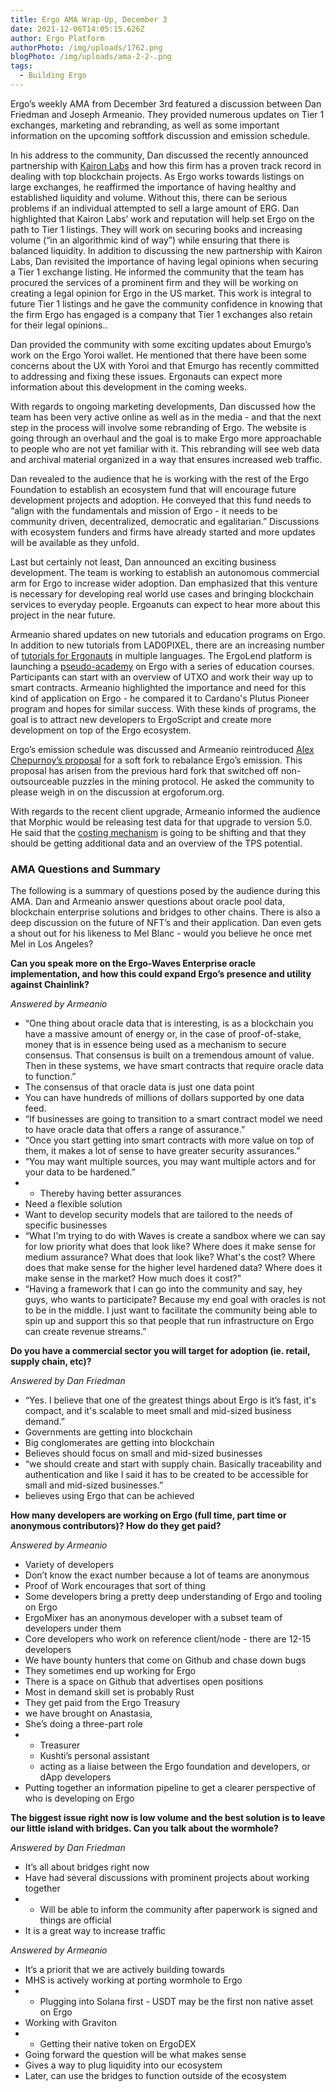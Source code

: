 ```yaml
---
title: Ergo AMA Wrap-Up, December 3
date: 2021-12-06T14:05:15.626Z
author: Ergo Platform
authorPhoto: /img/uploads/1762.png
blogPhoto: /img/uploads/ama-2-2-.png
tags:
  - Building Ergo
---
```

<!--StartFragment-->

Ergo’s weekly AMA from December 3rd featured a discussion between Dan Friedman and Joseph Armeanio. They provided numerous updates on Tier 1 exchanges, marketing and rebranding, as well as some important information on the upcoming softfork discussion and emission schedule. 

In his address to the community, Dan discussed the recently announced partnership with [Kairon Labs](https://kaironlabs.com/) and how this firm has a proven track record in dealing with top blockchain projects. As Ergo works towards listings on large exchanges, he reaffirmed the importance of having healthy and established liquidity and volume. Without this, there can be serious problems if an individual attempted to sell a large amount of ERG. Dan highlighted that Kairon Labs’ work and reputation will help set Ergo on the path to Tier 1 listings. They will work on securing books and increasing volume (“in an algorithmic kind of way”) while ensuring that there is balanced liquidity. In addition to discussing the new partnership with Kairon Labs, Dan revisited the importance of having legal opinions when securing a Tier 1 exchange listing. He informed the community that the team has procured the services of a prominent firm and they will be working on creating a legal opinion for Ergo in the US market. This work is integral to future Tier 1 listings and he gave the community confidence in knowing that the firm Ergo has engaged is a company that Tier 1 exchanges also retain for their legal opinions..

Dan provided the community with some exciting updates about Emurgo’s work on the Ergo Yoroi wallet. He mentioned that there have been some concerns about the UX with Yoroi and that Emurgo has recently committed to addressing and fixing these issues. Ergonauts can expect more information about this development in the coming weeks.

With regards to ongoing marketing developments, Dan discussed how the team has been very active online as well as in the media - and that the next step in the process will involve some rebranding of Ergo. The website is going through an overhaul and the goal is to make Ergo more approachable to people who are not yet familiar with it. This rebranding will see web data and archival material organized in a way that ensures increased web traffic. 

Dan revealed to the audience that he is working with the rest of the Ergo Foundation to establish an ecosystem fund that will encourage future development projects and adoption. He conveyed that this fund needs to “align with the fundamentals and mission of Ergo - it needs to be community driven, decentralized, democratic and egalitarian.” Discussions with ecosystem funders and firms have already started and more updates will be available as they unfold.

Last but certainly not least, Dan announced an exciting business development. The team is working to establish an autonomous commercial arm for Ergo to increase wider adoption. Dan emphasized that this venture is necessary for developing real world use cases and bringing blockchain services to everyday people. Ergoanuts can expect to hear more about this project in the near future.

Armeanio shared updates on new tutorials and education programs on Ergo. In addition to new tutorials from LAD0PIXEL, there are an increasing number of [tutorials for Ergonauts](https://ergotutorials.com/english) in multiple languages. The ErgoLend platform is launching a [pseudo-academy](https://www.reddit.com/r/ergonauts/comments/qyczj4/announcing_ergolearn_come_learn_the_beginnings_of/) on Ergo with a series of education courses. Participants can start with an overview of UTXO and work their way up to smart contracts. Armeanio highlighted the importance and need for this kind of application on Ergo - he compared it to Cardano's Plutus Pioneer program and hopes for similar success. With these kinds of programs, the goal is to attract new developers to ErgoScript and create more development on top of the Ergo ecosystem. 

Ergo’s emission schedule was discussed and Armeanio reintroduced [Alex Chepurnoy’s proposal](https://www.ergoforum.org/t/emission-soft-fork-proposal/2996) for a soft fork to rebalance Ergo’s emission. This proposal has arisen from the previous hard fork that switched off non-outsourceable puzzles in the mining protocol. He asked the community to please weigh in on the discussion at ergoforum.org.

With regards to the recent client upgrade, Armeanio informed the audience that Morphic would be releasing test data for that upgrade to version 5.0. He said that the [costing mechanism](https://github.com/ergoplatform/eips/pull/11) is going to be shifting and that they should be getting additional data and an overview of the TPS potential. 

### AMA Questions and Summary

The following is a summary of questions posed by the audience during this AMA. Dan and Armeanio answer questions about oracle pool data, blockchain enterprise solutions and bridges to other chains. There is also a deep discussion on the future of NFT’s and their application. Dan even gets a shout out for his likeness to Mel Blanc - would you believe he once met Mel in Los Angeles?

**Can you speak more on the Ergo-Waves Enterprise oracle implementation, and how this could expand Ergo’s presence and utility against Chainlink?**

*Answered by Armeanio*

* “One thing about oracle data that is interesting, is as a blockchain you have a massive amount of energy or, in the case of proof-of-stake, money that is in essence being used as a mechanism to secure consensus. That consensus is built on a tremendous amount of value. Then in these systems, we have smart contracts that require oracle data to function.”
* The consensus of that oracle data is just one data point
* You can have hundreds of millions of dollars supported by one data feed.
* “If businesses are going to transition to a smart contract model we need to have oracle data that offers a range of assurance.”
* “Once you start getting into smart contracts with more value on top of them, it makes a lot of sense to have greater security assurances.”
* “You may want multiple sources, you may want multiple actors and for your data to be hardened.”
* * Thereby having better assurances
* Need a flexible solution 
* Want to develop security models that are tailored to the needs of specific businesses
* “What I'm trying to do with Waves is create a sandbox where we can say for low priority what does that look like? Where does it make sense for medium assurance? What does that look like? What's the cost? Where does that make sense for the higher level hardened data? Where does it make sense in the market? How much does it cost?”
* “Having a framework that I can go into the community and say, hey guys, who wants to participate? Because my end goal with oracles is not to be in the middle. I just want to facilitate the community being able to spin up and support this so that people that run infrastructure on Ergo can create revenue streams.”

**Do you have a commercial sector you will target for adoption (ie. retail, supply chain, etc)?**

*Answered by Dan Friedman*

* “Yes. I believe that one of the greatest things about Ergo is it’s fast, it's compact, and it's scalable to meet small and mid-sized business demand.”
* Governments are getting into blockchain
* Big conglomerates are getting into blockchain
* Believes should focus on small and mid-sized businesses 
* “we should create and start with supply chain. Basically traceability and authentication and like I said it has to be created to be accessible for small and mid-sized businesses.”
* believes using Ergo that can be achieved

**How many developers are working on Ergo (full time, part time or anonymous contributors)? How do they get paid?**

*Answered by Armeanio*

* Variety of developers
* Don’t know the exact number because a lot of teams are anonymous
* Proof of Work encourages that sort of thing
* Some developers bring a pretty deep understanding of Ergo and tooling on Ergo
* ErgoMixer has an anonymous developer with a subset team of developers under them
* Core developers who work on reference client/node - there are 12-15 developers
* We have bounty hunters that come on Github and chase down bugs
* They sometimes end up working for Ergo
* There is a space on Github that advertises open positions
* Most in demand skill set is probably Rust
* They get paid from the Ergo Treasury
* we have brought on Anastasia,
* She’s doing a three-part role
* * Treasurer
  * Kushti’s personal assistant
  * acting as a liaise between the Ergo foundation and developers, or dApp developers
* Putting together an information pipeline to get a clearer perspective of who is developing on Ergo

**The biggest issue right now is low volume and the best solution is to leave our little island with bridges. Can you talk about the wormhole?**

*Answered by Dan Friedman*

* It’s all about bridges right now
* Have had several discussions with prominent projects about working together
* * Will be able to inform the community after paperwork is signed and things are official
* It is a great way to increase traffic

*Answered by Armeanio*

* It’s a priorit that we are actively building towards
* MHS is actively working at porting wormhole to Ergo
* * Plugging into Solana first - USDT may be the first non native asset on Ergo
* Working with Graviton
* * Getting their native token on ErgoDEX
* Going forward the question will be what makes sense
* Gives a way to plug liquidity into our ecosystem
* Later, can use the bridges to function outside of the ecosystem

<!--EndFragment-->